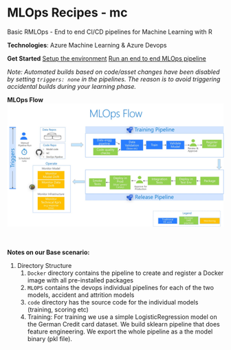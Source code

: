 # MLOps Recipes - mc

Basic RMLOps - End to end CI/CD pipelines for Machine Learning with R


__Technologies__: Azure Machine Learning & Azure Devops

__Get Started__
[Setup the environment](docs/Setup.md)
[Run an end to end MLOps pipeline](docs/StartBaseScenario.md)

_Note: Automated builds based on code/asset changes have been disabled by setting `triggers: none` in the pipelines. The reason is to avoid triggering accidental builds during your learning phase._

__MLOps Flow__
![MLOps Flow](docs/imgs/MLOpsFlow.jpg)

<BR><br>__Notes on our Base scenario:__
1. Directory Structure
    1. `Docker` directory contains the pipeline to create and register a Docker image with all pre-installed packages
    2. `MLOPS` contains the devops individual pipelines for each of the two models, accident and attrition models
    3. `code` directory has the source code for the individual models (training, scoring etc)
    2. Training: For training we use a simple LogisticRegression model on the German Credit card dataset. We build sklearn pipeline that does feature engineering. We export the whole pipeline as a the model binary (pkl file).
